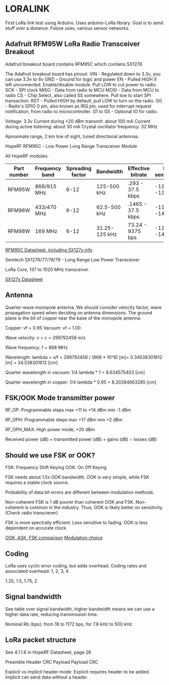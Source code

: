 # LORALINK

First LoRa link test using Arduino. Uses arduino-LoRa library. Goal is to send stuff over a distance. Future uses, various sensor networks.

## Adafruit RFM95W LoRa Radio Transceiver Breakout
Adafruit breakout board contains RFM95C which contains SX1276.

The Adafruit breakout board has pinout:
VIN - Regulated down to 3.3v, you can use 3.3v to 6v 
GND - Ground for logic and power
EN - Pulled HIGH if left unconnected. Enable/disable module. Pull LOW to cut power to radio.
SCK - SPI clock
MISO - Data from radio to MCU
MOSI - Data from MCU to radio
CS - Chip Select, also called SS somewhere. Pull low to start SPI transaction.
RST - Pulled HIGH by default, pull LOW to turn on the radio.
G0 - Radio's GPIO 0 pin, also known as IRQ pin, used for interrupt request notification, from radio to microcontroller.
G1 to G5 - Optional IO for radio.

Voltage: 3.3v
Current during +20 dBm transmit: about 100 mA
Current during active listening: about 30 mA
Crystal oscillator frequency: 32 MHz

Aproximate range, 2 km line of sight, tuned directional antennas.



HopeRF RFM95C - Low Power Long Range Transceiver Module

All HopeRF modules:

| Part number 	| Frequency band 	| Spreading factor 	| Bandwidth     	| Effective bitrate 	| Est. sensitivity 	|
|-------------	|----------------	|------------------	|---------------	|-------------------	|------------------	|
| RFM95W      	| 868/915 MHz    	| 6-12             	| 125-500 kHz   	| .293 - 37.5 kbps  	| -111 to -136 dBm 	|
| RFM96W      	| 433/470 MHz    	| 6-12             	| 62.5-500 kHz  	| .1465 - 37.5 kbps 	| -112 to -140 dBm 	|
| RFM98W      	| 169 MHz        	| 6-12             	| 31.25-125 kHz 	| 73.24 - 9375 bps  	| -118 to -143 dBm 	|

[RFM95C Datasheet, including SX127x info](https://cdn-learn.adafruit.com/assets/assets/000/031/659/original/RFM95_96_97_98W.pdf?1460518717)


Semtech SX1276/77/78/79 - Long Range Low Power Transceiver

LoRa Core, 137 to 1020 MHz transceiver.

[SX127x Datasheet](https://cdn-shop.adafruit.com/product-files/3179/sx1276_77_78_79.pdf)

## Antenna
Quarter-wave monopole antenna. We should consider velocity factor, wave propagation speed when deciding on antenna dimensions. The ground plane is the bit of copper near the base of the monopole antenna.

Copper: vf = 0.95
Vacuum: vf = 1.00

Wave velocity: v = c = 299792458 m/s

Wave frequency: f = 868 MHz

Wavelength: lambda = v/f = 299792458 / (868 * 10^6) [m]= 0.34538301612 [m] = 34.538301612 [cm]

Quarter wavelength in vacuum: 1/4 lambda * 1 = 8.634575403 [cm]

Quarter wavelength in copper: 1/4 lambda * 0.95 = 8.20284663285 [cm]

## FSK/OOK Mode transmitter power
RF_OP: Programmable steps
max +11 to +14 dBm
min -1 dBm

RF_OPH: Programmable steps
max +17 dBm
min +2 dBm

RF_OPH_MAX: High power mode, +20 dBm

Received power (dB) = transmitted power (dB) + gains (dB) − losses (dB)

## Should we use FSK or OOK?
FSK: Frequency Shift Keying
OOK: On Off Keying

FSK needs about 1.5x OOK bandwidth. OOK is very simple, while FSK requires a stable clock source.

Probability of data bit errors are different between modulation methods. 

Non-coherent FSK is 1 dB poorer than coherent OOK and FSK. Non-coherent is common in the industry. Thus, OOK is likely better on sensitivity. (Check radio transciever)

FSK is more spectrally efficient. Less sensitive to fading.
OOK is less dependent on accurate clock.

[OOK, ASK, FSK comparison](http://www.digikey.com.au/Web%20Export/Supplier%20Content/RFM_583/PDF/rfm-an-ook-ask-fsk-comparison.pdf)
[Modulation choice](https://www.silabs.com/community/wireless/proprietary/knowledge-base.entry.html/2015/06/09/modulation_choice-oUw0)

## Coding
LoRa uses cyclic error coding, but adds overhead.
Coding rates and associated overhead:
1, 2, 3, 4

1.25, 1.5, 1.75, 2

## Signal bandwidth
See table over signal bandwidth, higher bandwidth means we can use a higher data rate, reducing transmission time.

Nominal Rb (bps): from 18 to 1172 bps, for 7.8 kHz to 500 kHz

## LoRa packet structure
See 4.1.1.6 in HopeRF Datasheet, page 26

Preamble
Header
CRC
Payload
Payload CRC

Explicit vs implicit header mode: Explicit requires header to be added. Implicit can send data without a header.

